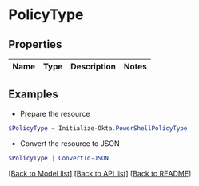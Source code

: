 # PolicyType
## Properties

Name | Type | Description | Notes
------------ | ------------- | ------------- | -------------

## Examples

- Prepare the resource
```powershell
$PolicyType = Initialize-Okta.PowerShellPolicyType 
```

- Convert the resource to JSON
```powershell
$PolicyType | ConvertTo-JSON
```

[[Back to Model list]](../README.md#documentation-for-models) [[Back to API list]](../README.md#documentation-for-api-endpoints) [[Back to README]](../README.md)

